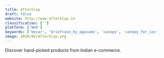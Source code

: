 ```yaml
---
title: Afterklap
draft: false 
website: http://www.afterklap.in
classification: ['']
platform: ['Web']
keywords: ['bezar', 'briefcase_by_appsumo', 'canopy', 'canopy_for_ios', 'casaone', 'decorilla_vr', 'furn', 'gist', 'goods', 'goody', 'havenly', 'homestory_ar', 'inside_deals', 'my_fave_things', 'pricecute', 'spootnik', 'tech_deal_alert_for_chrome', 'thieve', 'va', 'wonderluk', 'worn_on_tv', 'monote']
image: 2020/04/Afterklap.png
---
```

Discover hand-picked products from Indian e-commerce.